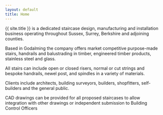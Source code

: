 ```yaml
---
layout: default
title: Home
---
```


{{ site.title }} is a dedicated staircase design, manufacturing and installation
business operating throughout Sussex, Surrey, Berkshire and adjoining counties.

Based in Godalming the company offers market competitive purpose-made stairs,
handrails and balustrading in timber, engineered timber products, stainless steel and glass.

All stairs can include open or closed risers, normal or cut strings and bespoke
handrails, newel post, and spindles in a variety of materials.

Clients include architects, building surveyors, builders, shopfitters,
self-builders and the general public.

CAD drawings can be provided for all proposed staircases to allow integration
with other drawings or independent submission to Building Control Officers

